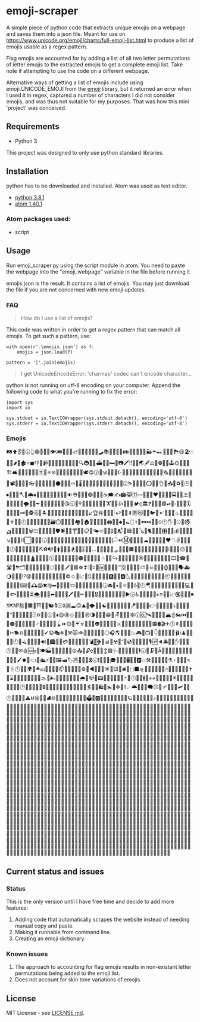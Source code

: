 # emoji-scraper

A simple piece of python code that extracts unique emojis on a webpage and saves them into a json file. Meant for use on https://www.unicode.org/emoji/charts/full-emoji-list.html to produce a list of emojis usable as a regex pattern.

Flag emojis are accounted for by adding a list of all two letter permutations of letter emojis to the extracted emojis to get a complete emoji list. Take note if attempting to use the code on a different webpage.

Alternative ways of getting a list of emojis include using emoji.UNICODE_EMOJI from the [emoji](https://github.com/alexandrevicenzi/emojis) library, but it returned an error when I used it in regex, captured a number of characters I did not consider emojis, and was thus not suitable for my purposes. That was how this mini 'project' was conceived.

## Requirements

* Python 3

This project was designed to only use python standard libraries.

## Installation

python has to be downloaded and installed. Atom was used as text editor.

* [python 3.8.1](https://www.python.org/downloads/)
* [atom 1.40.1](https://atom.io/)

### Atom packages used:

* script

## Usage

Run emoji_scraper.py using the script module in atom. You need to paste the webpage into the "emoji_webpage" variable in the file before running it.

emojis.json is the result. It contains a list of emojis. You may just download the file if you are not concerned with new emoji updates.

### FAQ

> How do I use a list of emojis?

This code was written in order to get a regex pattern that can match all emojis. To get such a pattern, use:

```
with open(r'.\emojis.json') as f:
    emojis = json.load(f)

pattern = '|'.join(emojis)
```

> I get UnicodeEncodeError: 'charmap' codec can't encode character...

python is not running on utf-8 encoding on your computer. Append the following code to what you're running to fix the error:

```
import sys
import io

sys.stdout = io.TextIOWrapper(sys.stdout.detach(), encoding='utf-8')
sys.stderr = io.TextIOWrapper(sys.stderr.detach(), encoding='utf-8')
```

### Emojis

🛤⬆👂🐁🕟👆🟣💒🥂🕌👁📞🎟🚵🚉💗🪔🧫🧈🧹📅🏅📓🛹📚💦🦚🗾💵👪♓🦞🥬🚾😽🏜☂🏎🥎🎥🤚🏞😦🏖🀄👀👔🌶🧂🏚⭐◼👎🧇📹📠🖕👩🍘🍠🎼😜🚷🚅🔍🚇⛹🦠⛴📃🛵🛏🧣📷🖍‼👡🎅🌏🖋⚖🐊⛔🥽🦅🕹🌞📘🐩🍐🏗🛋🤛🐵💮👒🔳🎒🈂📡✳⊛🦰🧮🌲🦐🆒🦥🔱🌮🕊😋️🕝🍶🕉🚋🧛🍿☪🎢🎃🥦⛺🌀🛒🥊🧡🎩👢🍼📕🗞🧞🌊😊🏐💬🎍⛽🍏📽🚌👨🚂🧪👓🌉🏮🌔🚄💲🙈⚫🐢🤤💧⚰🏺🌡🙎🚸🦁🍕🌳🦗🥖🚿🐞🔰🦩🥐☑⛷🗼🚻🛴🎴⭕🥢👕👌😆📥🛅♻🗻🕒🐃⏹🛑🔁🎷🪓👛🌦♠📁😒😮📏⏫⛵🍟🍪🦈🔉⛑🗿🤸😴🟢🆖🚝🥵☕🗯✍🏟😹🈁〰🚚🎹💡❤🦻🌺💈🛀🚍😫⛲⛱🚓🍵🥕🧙🔏🤭🌪🤫🍎✒🐲🌷💷😺🤽🚀🧘󠁧😘🕤📢®🦪🤪🏴📄🌒🙂👸🏋🤞🌈👍🆎🥯🌁🏕ç🏛❓💇🦝🚨🟪⏯🐹▫🍬💢😇🗓🥾♐🥶🍳🗝🧀🕵🗒🧉🏝🌿📛🙇🏰🌅🆔🐯📍🎸🈴🙆🦹↙🏆🉐👃🎁🔲🕯↩🥘🦋⬇🈲😻🔴🔟🐦🥏✴’🍫🏒🍱♨🏪📌💟🤴🌃⚜👼👬🕗🦲👄🐝👑😖🥜🥿🗃⏱🤹🔛🤺🦌🏘🤠🏠👙🤍🍓🎌👥🖨👹🍜♣📱🚼🩱⚕💉🕶⏭👲🍲⏲🕙🖐🍈⚾🧩🚭🛺🍣🔪🧧➿💶🗑🩳🤷🌑🎰👯🔞🛡🕷🌭💚🍸👻🌴📋😷🌤♾🦟🥻β🏧📬📶🟦🍩🕋🪕😣🐈🤖🈸🥺🎛💙🍖💰🧏❔🐎🎿↘🥋🧖🏤⛓⬜🐨➕🐺🕡🔚🐘🐴🦜⛪🍙🧵🍺🐡😚🚒🌯😥⏰🔔🔆🍁🧅🦼🏳⏪Ⓜ📀👚🌹🧶☁🚟💔🐙🍰💸♥〽✌🍡🎀😉🐼🕖🍔🔀🛃🌓🏬🥄🧬⛏⚽📭📰🚺🥰💁♏🏂🔙🚬🎚🕍🔯…🧦🥛📸🚜😸🛷🍍🚏🤐🟧🍗🎦😈🍦🌄🚩🖤💠🔠🙉ℹ🐋🙋🥍☹🐧🧁🍌🖖💐🧼🔘󠁷🌽😗🛕🧑🐾😀📎󠁬🕦🦖🧨😨🛐🤝🦧🤧🟤🌂😪🦵🏏🆓☃🦷🔨↪🧳🍑🏡🔂🌘🏥🏵💅🕎👶🥧🔖📂😄🤜🎞👱☎🧕🛣🐐⛈🗂💼󠁴🐛👏🍒🦽🈹🦘🌕🛶🧰🎐🗡🧲🟥☸❣❕🎤◽🏦🆗📜🎋💾♊™🈳💭🎲😿🔄⛅🔷☠🔌🥳🔝⌚🚴📮🧃🗣🚑🌖🧜🐂🦎⁉😧🦉🎯👿🦸🤼💪🌚🥇📿🤟©☺🥠💹😶🔃👅🧤🔎🧆♌🅱🍾♈🅰🌜💍😞🏁🏫🙏🥴💋😎🥑👟📦💱🤣🎶💖🏈🦛🦑🥅🤒🥚⌨🐠🕰😱✖♍➡💂🎑⏬‍🧿🩲🤓🧯🚯🙌🍹🙀🎈🔽🕠🚘🎪▪🧔⚛🦦🎎ô🚛🕘󠁳🪂🏓🔦🚈🐆💀🤰😤🐰😲🧎💻🛫🐽🐟󠁮🚪😃🦓😼⏳🌨🥉🐷🥔⬅🧠🏀🙊🐍🖊🎏🧒✏🔧🍉🎆🎖🚱🤕🐭🐔➗📐🤦💕▶🕞♿🌟🐒🎫❌🌰⏸↗🔕😢📈🔇🗽⛳🦔◾🗺№🈯🧷🟫😔⛩💽👫🐿🏌🕜ã🈵🕳🙃⛰👗🌩🥈🥱☯🧗🚡♒💌💝🥥🌠🪁👧🤯🚧♉👉👋🦏🥨🔺😝⤵🍻🆚🥞💏🧸“🦾🆘🤳🍅🚖👝🗄✡🤾🦯🕥🙁♦😩😡⛄🦂🥀🦡㊗🌗🕺📗🌋😁🌱🪑🥟🍝📳🕸🕧🆑🛰🚢🧐👭🚞🏔☝🏍⏮🚥🧚🔡🟠🤏🐳🌼🧽🔶🦨♂🍄🍢😬🔐🦮🪀⏩🟡🦀☔☣🦍🥣🎱👽🏹🐀😌🌙🔩⚔🔋💜🧴🦊🌆🌻🧄🚕🎾📻🛢🎬✈🕔⚱🐓❎🧍🔤😳✂🐕♎󠁣🍷🤩🐑🍯🚶🤬✔😟🎭❄👺⚒😾🚲🦶🙄👴🐪🐌🍭⚪🎧🌎📩🦿👐📉🎮👳📺🥃👇🦺🔸🍃🍴🧻🩰í♟📝🎳🛂🙍🕚🐏🪒🚫👷🍆🔵🔊👠🏙🍛🚠💳🐉👰🥓🈚😑📒💣🦇⃣☘󠁢🚤📊🌵☢🥭”🏃💿🔻💎🍞🈺🚮🎙🆙🔈🚔🎣🈶✋🍋🥙🐮🕓🚰🥩✉🩸🆕✊💃🍽🏭🐥🧺🏇♋💤🤘☮📤🏸🔓é🌇🧝🔬↕🟩🩺🥤🤎😓🥼✨🚙🕴🕢📑🗜🐜Å🍮👊😭🔹🥌📇📨➖🐣🔑🤱🚐🖌⏺🏑👈🎄🛳⚡🤥😂🖼󠁥🛥🏷🈷💨🍂♑🎗🕣❗🏉📆🥗🎓🍇🦳📴🖥🐇🐅🅿💥🛠🌛🤲📧🏨🔮⚗♀🔼👜🛬↖🔭🖇🕐🏣📖🌍💓⏏💴🔣🚎🌾🤔📫🤑🚗🦃🥡👾⚙🧟◀📼🎽😍☀🌌🟨🐚🛎💞◻⬛🛸🎉🔜🥒🐗🤢🛄🖱🐶✅💫👤🦆💯✝🛁⌛🔫💛😛👘🦙➰😵🦴🌫💆🌬🏢🍀👦🚳😯🛌😰🌧📔📪😕📟🚦🎇📲🚁😏🐻🃏🧾🕕🧭🐖🚹📯↔🍚💊🔗🏩👵🖲🚆🧢💩🍥🥮🌝🚣👣🚃🕑💄👮⚓🥪🐬🔒📙🧓🌸🎻🦒🉑💺🚽👞🐤🤡🥫🏄🦄🐸🛍📵🏊🤮❇🔅☦☄🌥📣🎊🍊🗨😐🐫🩹🎺🎡🙅🛩🦕🎠🕛😙🎂🦱🐄⚠⛎㊙🦢😅⛸🌐🧱🍤🤵🏯󠁿🎵🐱🔥🤿🚊🗳🎨🅾🍨🧥🤨🥁🍧🥝🤙🧊🪐💘😠🤶🤗👖💑⤴🔢🇦🇧🇦🇨🇦🇩🇦🇪🇦🇫🇦🇬🇦🇭🇦🇮🇦🇯🇦🇰🇦🇱🇦🇲🇦🇳🇦🇴🇦🇵🇦🇶🇦🇷🇦🇸🇦🇹🇦🇺🇦🇻🇦🇼🇦🇽🇦🇾🇦🇿🇧🇦🇧🇨🇧🇩🇧🇪🇧🇫🇧🇬🇧🇭🇧🇮🇧🇯🇧🇰🇧🇱🇧🇲🇧🇳🇧🇴🇧🇵🇧🇶🇧🇷🇧🇸🇧🇹🇧🇺🇧🇻🇧🇼🇧🇽🇧🇾🇧🇿🇨🇦🇨🇧🇨🇩🇨🇪🇨🇫🇨🇬🇨🇭🇨🇮🇨🇯🇨🇰🇨🇱🇨🇲🇨🇳🇨🇴🇨🇵🇨🇶🇨🇷🇨🇸🇨🇹🇨🇺🇨🇻🇨🇼🇨🇽🇨🇾🇨🇿🇩🇦🇩🇧🇩🇨🇩🇪🇩🇫🇩🇬🇩🇭🇩🇮🇩🇯🇩🇰🇩🇱🇩🇲🇩🇳🇩🇴🇩🇵🇩🇶🇩🇷🇩🇸🇩🇹🇩🇺🇩🇻🇩🇼🇩🇽🇩🇾🇩🇿🇪🇦🇪🇧🇪🇨🇪🇩🇪🇫🇪🇬🇪🇭🇪🇮🇪🇯🇪🇰🇪🇱🇪🇲🇪🇳🇪🇴🇪🇵🇪🇶🇪🇷🇪🇸🇪🇹🇪🇺🇪🇻🇪🇼🇪🇽🇪🇾🇪🇿🇫🇦🇫🇧🇫🇨🇫🇩🇫🇪🇫🇬🇫🇭🇫🇮🇫🇯🇫🇰🇫🇱🇫🇲🇫🇳🇫🇴🇫🇵🇫🇶🇫🇷🇫🇸🇫🇹🇫🇺🇫🇻🇫🇼🇫🇽🇫🇾🇫🇿🇬🇦🇬🇧🇬🇨🇬🇩🇬🇪🇬🇫🇬🇭🇬🇮🇬🇯🇬🇰🇬🇱🇬🇲🇬🇳🇬🇴🇬🇵🇬🇶🇬🇷🇬🇸🇬🇹🇬🇺🇬🇻🇬🇼🇬🇽🇬🇾🇬🇿🇭🇦🇭🇧🇭🇨🇭🇩🇭🇪🇭🇫🇭🇬🇭🇮🇭🇯🇭🇰🇭🇱🇭🇲🇭🇳🇭🇴🇭🇵🇭🇶🇭🇷🇭🇸🇭🇹🇭🇺🇭🇻🇭🇼🇭🇽🇭🇾🇭🇿🇮🇦🇮🇧🇮🇨🇮🇩🇮🇪🇮🇫🇮🇬🇮🇭🇮🇯🇮🇰🇮🇱🇮🇲🇮🇳🇮🇴🇮🇵🇮🇶🇮🇷🇮🇸🇮🇹🇮🇺🇮🇻🇮🇼🇮🇽🇮🇾🇮🇿🇯🇦🇯🇧🇯🇨🇯🇩🇯🇪🇯🇫🇯🇬🇯🇭🇯🇮🇯🇰🇯🇱🇯🇲🇯🇳🇯🇴🇯🇵🇯🇶🇯🇷🇯🇸🇯🇹🇯🇺🇯🇻🇯🇼🇯🇽🇯🇾🇯🇿🇰🇦🇰🇧🇰🇨🇰🇩🇰🇪🇰🇫🇰🇬🇰🇭🇰🇮🇰🇯🇰🇱🇰🇲🇰🇳🇰🇴🇰🇵🇰🇶🇰🇷🇰🇸🇰🇹🇰🇺🇰🇻🇰🇼🇰🇽🇰🇾🇰🇿🇱🇦🇱🇧🇱🇨🇱🇩🇱🇪🇱🇫🇱🇬🇱🇭🇱🇮🇱🇯🇱🇰🇱🇲🇱🇳🇱🇴🇱🇵🇱🇶🇱🇷🇱🇸🇱🇹🇱🇺🇱🇻🇱🇼🇱🇽🇱🇾🇱🇿🇲🇦🇲🇧🇲🇨🇲🇩🇲🇪🇲🇫🇲🇬🇲🇭🇲🇮🇲🇯🇲🇰🇲🇱🇲🇳🇲🇴🇲🇵🇲🇶🇲🇷🇲🇸🇲🇹🇲🇺🇲🇻🇲🇼🇲🇽🇲🇾🇲🇿🇳🇦🇳🇧🇳🇨🇳🇩🇳🇪🇳🇫🇳🇬🇳🇭🇳🇮🇳🇯🇳🇰🇳🇱🇳🇲🇳🇴🇳🇵🇳🇶🇳🇷🇳🇸🇳🇹🇳🇺🇳🇻🇳🇼🇳🇽🇳🇾🇳🇿🇴🇦🇴🇧🇴🇨🇴🇩🇴🇪🇴🇫🇴🇬🇴🇭🇴🇮🇴🇯🇴🇰🇴🇱🇴🇲🇴🇳🇴🇵🇴🇶🇴🇷🇴🇸🇴🇹🇴🇺🇴🇻🇴🇼🇴🇽🇴🇾🇴🇿🇵🇦🇵🇧🇵🇨🇵🇩🇵🇪🇵🇫🇵🇬🇵🇭🇵🇮🇵🇯🇵🇰🇵🇱🇵🇲🇵🇳🇵🇴🇵🇶🇵🇷🇵🇸🇵🇹🇵🇺🇵🇻🇵🇼🇵🇽🇵🇾🇵🇿🇶🇦🇶🇧🇶🇨🇶🇩🇶🇪🇶🇫🇶🇬🇶🇭🇶🇮🇶🇯🇶🇰🇶🇱🇶🇲🇶🇳🇶🇴🇶🇵🇶🇷🇶🇸🇶🇹🇶🇺🇶🇻🇶🇼🇶🇽🇶🇾🇶🇿🇷🇦🇷🇧🇷🇨🇷🇩🇷🇪🇷🇫🇷🇬🇷🇭🇷🇮🇷🇯🇷🇰🇷🇱🇷🇲🇷🇳🇷🇴🇷🇵🇷🇶🇷🇸🇷🇹🇷🇺🇷🇻🇷🇼🇷🇽🇷🇾🇷🇿🇸🇦🇸🇧🇸🇨🇸🇩🇸🇪🇸🇫🇸🇬🇸🇭🇸🇮🇸🇯🇸🇰🇸🇱🇸🇲🇸🇳🇸🇴🇸🇵🇸🇶🇸🇷🇸🇹🇸🇺🇸🇻🇸🇼🇸🇽🇸🇾🇸🇿🇹🇦🇹🇧🇹🇨🇹🇩🇹🇪🇹🇫🇹🇬🇹🇭🇹🇮🇹🇯🇹🇰🇹🇱🇹🇲🇹🇳🇹🇴🇹🇵🇹🇶🇹🇷🇹🇸🇹🇺🇹🇻🇹🇼🇹🇽🇹🇾🇹🇿🇺🇦🇺🇧🇺🇨🇺🇩🇺🇪🇺🇫🇺🇬🇺🇭🇺🇮🇺🇯🇺🇰🇺🇱🇺🇲🇺🇳🇺🇴🇺🇵🇺🇶🇺🇷🇺🇸🇺🇹🇺🇻🇺🇼🇺🇽🇺🇾🇺🇿🇻🇦🇻🇧🇻🇨🇻🇩🇻🇪🇻🇫🇻🇬🇻🇭🇻🇮🇻🇯🇻🇰🇻🇱🇻🇲🇻🇳🇻🇴🇻🇵🇻🇶🇻🇷🇻🇸🇻🇹🇻🇺🇻🇼🇻🇽🇻🇾🇻🇿🇼🇦🇼🇧🇼🇨🇼🇩🇼🇪🇼🇫🇼🇬🇼🇭🇼🇮🇼🇯🇼🇰🇼🇱🇼🇲🇼🇳🇼🇴🇼🇵🇼🇶🇼🇷🇼🇸🇼🇹🇼🇺🇼🇻🇼🇽🇼🇾🇼🇿🇽🇦🇽🇧🇽🇨🇽🇩🇽🇪🇽🇫🇽🇬🇽🇭🇽🇮🇽🇯🇽🇰🇽🇱🇽🇲🇽🇳🇽🇴🇽🇵🇽🇶🇽🇷🇽🇸🇽🇹🇽🇺🇽🇻🇽🇼🇽🇾🇽🇿🇾🇦🇾🇧🇾🇨🇾🇩🇾🇪🇾🇫🇾🇬🇾🇭🇾🇮🇾🇯🇾🇰🇾🇱🇾🇲🇾🇳🇾🇴🇾🇵🇾🇶🇾🇷🇾🇸🇾🇹🇾🇺🇾🇻🇾🇼🇾🇽🇾🇿🇿🇦🇿🇧🇿🇨🇿🇩🇿🇪🇿🇫🇿🇬🇿🇭🇿🇮🇿🇯🇿🇰🇿🇱🇿🇲🇿🇳🇿🇴🇿🇵🇿🇶🇿🇷🇿🇸🇿🇹🇿🇺🇿🇻🇿🇼🇿🇽🇿🇾

## Current status and issues

### Status

This is the only version until I have free time and decide to add more features:

1. Adding code that automatically scrapes the website instead of needing manual copy and paste.
2. Making it runnable from command line.
3. Creating an emoji dictionary.

### Known issues

1. The approach to accounting for flag emojis results in non-existant letter permutations being added to the emoji list.
2. Does not account for skin tone variations of emojis.

## License

MIT License - see [LICENSE.md](LICENSE.md).
